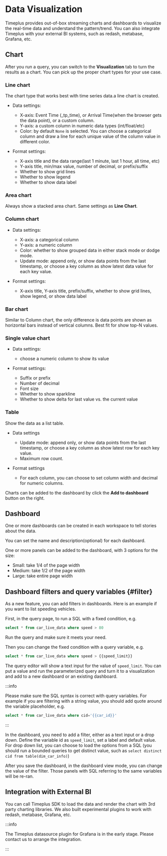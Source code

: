 # Data Visualization

Timeplus provides out-of-box streaming charts and dashboards to visualize the real-time data and understand the pattern/trend. You can also integrate Timeplus with your external BI systems, such as redash, metabase, Grafana, etc.



## Chart

After you run a query, you can switch to the **Visualization** tab to turn the results as a chart. You can pick up the proper chart types for your use case.

### Line chart

The chart type that works best with time series data.a line chart is created. 

* Data settings:
  * X-axis: Event Time (_tp_time), or Arrival Time(when the browser gets the data point), or a custom column.
  * Y-axis: a custom column in numeric data types (int/float/etc)
  * Color: by default `None` is selected. You can choose a categorical column and draw a line for each unique value of the column value in different color.

* Format settings:
  * X-axis title and the data range(last 1 minute, last 1 hour, all time, etc)
  * Y-axis title, min/max value, number of decimal, or prefix/suffix
  * Whether to show grid lines
  * Whether to show legend
  * Whether to show data label


### Area chart

Always show a stacked area chart. Same settings as **Line Chart**.



### Column chart

* Data settings:
  * X-axis: a categorical column
  * Y-axis: a numeric column
  * Color: whether to show grouped data in either stack mode or dodge mode.
  * Update mode: append only, or show data points from the last timestamp, or choose a key column as show latest data value for each key value.

* Format settings:
  * X-axis title, Y-axis title, prefix/suffix, whether to show grid lines, show legend, or show data label


### Bar chart

Similar to Column chart, the only difference is data points are shown as horizontal bars instead of vertical columns. Best fit for show top-N values.

### Single value chart

* Data settings:
  * choose a numeric column to show its value

* Format settings:
  * Suffix or prefix
  * Number of decimal
  * Font size
  * Whether to show sparkline
  * Whether to show delta for last value vs. the current value


### Table

Show the data as a list table.

* Data settings
  * Update mode: append only, or show data points from the last timestamp, or choose a key column as show latest row for each key value.
  * Maximum row count.

* Format settings
  * For each column, you can choose to set column width and decimal for numeric columns.


Charts can be added to the dashboard by click the **Add to dashboard** button on the right.

## Dashboard

One or more dashboards can be created in each workspace to tell stories about the data.

You can set the name and description(optional) for each dashboard.

One or more panels can be added to the dashboard, with 3 options for the size:

* Small: take 1/4 of the page width
* Medium: take 1/2 of the page width
* Large: take entire page width



## Dashboard filters and query variables {#filter}

As a new feature, you can add filters in dashboards. Here is an example if you want to list speeding vehicles. 

First, in the query page, to run a SQL with a fixed condition, e.g.

```sql
select * from car_live_data where speed > 80
```

Run the query and make sure it meets your need.

Then you can change the fixed condition with a query variable, e.g.

```sql
select * from car_live_data where speed > {{speed_limit}}
```

The query editor will show a text input for the value of `speed_limit`. You can put a value and run the parameterized query and turn it to a visualization and add to a new dashboard or an existing dashboard.

:::info

Please make sure the SQL syntax is correct with query variables. For example if you are filtering with a string value, you should add quote around the variable placeholder, e.g. 

```sql
select * from car_live_data where cid='{{car_id}}'
```

:::

In the dashboard, you need to add a filter, either as a text input or a drop down. Define the variable id as `speed_limit`, set a label and default value. For drop down list, you can choose to load the options from a SQL (you should run a bounded queries to get distinct value, such as `select distinct cid from table(dim_car_info)`)

After you save the dashboard, in the dashboard view mode, you can change the value of the filter. Those panels with SQL referring to the same variables will be re-ran.



## Integration with External BI

You can call Timeplus SDK to load the data and render the chart with 3rd party charting libraries.  We also built experimental plugins to work with redash, metabase, Grafana, etc.

:::info

The Timeplus datasource plugin for Grafana is in the early stage. Please contact us to arrange the integration. 

:::

